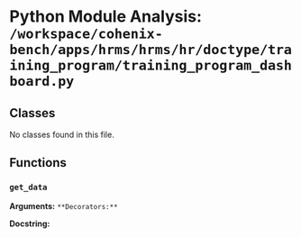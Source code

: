 # Python Module Analysis: `/workspace/cohenix-bench/apps/hrms/hrms/hr/doctype/training_program/training_program_dashboard.py`

## Classes

No classes found in this file.


## Functions

### `get_data`
**Arguments:** ``
**Decorators:** ``

**Docstring:**
```

```

